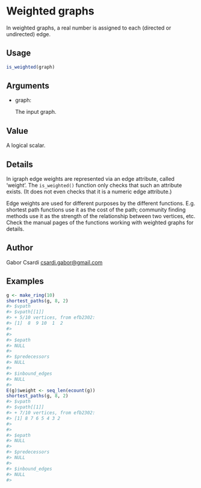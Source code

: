 # Weighted graphs

In weighted graphs, a real number is assigned to each (directed or
undirected) edge.

## Usage

``` r
is_weighted(graph)
```

## Arguments

- graph:

  The input graph.

## Value

A logical scalar.

## Details

In igraph edge weights are represented via an edge attribute, called
‘weight’. The `is_weighted()` function only checks that such an
attribute exists. (It does not even checks that it is a numeric edge
attribute.)

Edge weights are used for different purposes by the different functions.
E.g. shortest path functions use it as the cost of the path; community
finding methods use it as the strength of the relationship between two
vertices, etc. Check the manual pages of the functions working with
weighted graphs for details.

## Author

Gabor Csardi <csardi.gabor@gmail.com>

## Examples

``` r
g <- make_ring(10)
shortest_paths(g, 8, 2)
#> $vpath
#> $vpath[[1]]
#> + 5/10 vertices, from efb2302:
#> [1]  8  9 10  1  2
#> 
#> 
#> $epath
#> NULL
#> 
#> $predecessors
#> NULL
#> 
#> $inbound_edges
#> NULL
#> 
E(g)$weight <- seq_len(ecount(g))
shortest_paths(g, 8, 2)
#> $vpath
#> $vpath[[1]]
#> + 7/10 vertices, from efb2302:
#> [1] 8 7 6 5 4 3 2
#> 
#> 
#> $epath
#> NULL
#> 
#> $predecessors
#> NULL
#> 
#> $inbound_edges
#> NULL
#> 
```
